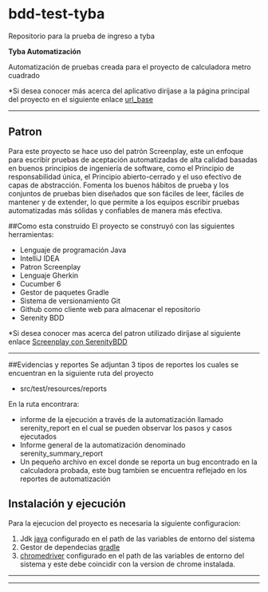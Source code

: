 # bdd-test-tyba
Repositorio para la prueba de ingreso a tyba 

**Tyba Automatización**

Automatización de pruebas creada para el proyecto de calculadora metro cuadrado


*Si desea conocer más acerca del aplicativo diríjase a la página principal del proyecto en el siguiente enlace [url_base]

---

## Patron 

Para este proyecto se hace uso del patrón Screenplay, este un enfoque para escribir pruebas de aceptación automatizadas de alta calidad basadas en buenos principios de ingeniería de software, como el Principio de responsabilidad única, el Principio abierto-cerrado y el uso efectivo de capas de abstracción. Fomenta los buenos hábitos de prueba y los conjuntos de pruebas bien diseñados que son fáciles de leer, fáciles de mantener y de extender, lo que permite a los equipos escribir pruebas automatizadas más sólidas y confiables de manera más efectiva.
 
##Como esta construido
El proyecto se construyó con las siguientes herramientas:
 - Lenguaje de programación Java
 - IntelliJ IDEA
 - Patron Screenplay
 - Lenguaje Gherkin
 - Cucumber 6
 - Gestor de paquetes Gradle
 - Sistema de versionamiento Git
 - Github como cliente web para almacenar el repositorio
 - Serenity BDD
 

*Si desea conocer mas acerca del patron utilizado diríjase al siguiente enlace [Screenplay con SerenityBDD][screenplay]

---
##Evidencias y reportes
Se adjuntan 3 tipos de reportes los cuales se encuentran en la siguiente ruta del proyecto
 - src/test/resources/reports

En la ruta encontrara:
 - informe de la ejecución a través de la automatización llamado serenity_report en el cual se pueden observar los pasos y casos ejecutados
 - Informe general de la automatización denominado serenity_summary_report
 - Un pequeño archivo en excel donde se reporta un bug encontrado en la calculadora probada, este bug tambien se encuentra reflejado en los reportes de automatización


## Instalación y ejecución 

Para la ejecucion del proyecto es necesaria la siguiente configuracion:

1.	Jdk [java](https://www.java.com/es/download/) configurado en el path de las variables de entorno del sistema
2.	Gestor de dependecias [gradle](https://gradle.org/install/)
3.	[chromedriver](https://chromedriver.chromium.org/downloads) configurado en el path de las variables de entorno del sistema y este debe coincidir con la version de chrome instalada.

---


- - -
[url_base]: https://www.metrocuadrado.com/calculadora-credito-hipotecario-vivienda/
[screenplay]: https://serenity-bdd.github.io/theserenitybook/latest/serenity-screenplay.html
